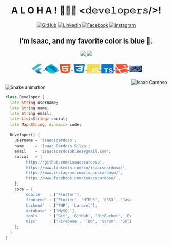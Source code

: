 <div>
  <h1 align="center">
    A L O H A ! 🙋🏾‍♂️ <𝚍𝚎𝚟𝚎𝚕𝚘𝚙𝚎𝚛𝚜/>! 
    <!-- <img src="https://github.com/ABSphreak/ABSphreak/blob/master/gifs/Hi.gif?raw=true" width="30px"> -->
  </h1>
</div>

<p align="center">
  <!-- <a href="https://steamcommunity.com/profiles/76561198147567190/"><img src="https://img.icons8.com/bubbles/50/000000/steam.png" alt="Steam"></a> -->
  <a href="https://github.com/isaacscardoso/"><img src="https://img.icons8.com/bubbles/70/000000/github.png" alt="GitHub"/></a>
  <a href="https://www.facebook.com/isaacscardoso/"><img src="https://img.icons8.com/bubbles/70/000000/linkedin.png" alt="LinkedIn"></a>
  <a href="https://www.facebook.com/isaacscardoso/"><img src="https://img.icons8.com/bubbles/70/000000/facebook-circled.png" alt="Facebook"></a>
  <a href="https://www.instagram.com/isaacscardoso"><img src="https://img.icons8.com/bubbles/70/000000/instagram-new--v2.png" alt="Instagram"></a>
</p>

<h2 align="center">
   I’m Isaac, and my favorite color is blue 💙.
</h2>

<div align="center">
  <a href="https://github.com/isaacscardoso/isaacscardoso"/>
  <img height="180em" src="https://github-readme-stats.vercel.app/api?username=isaacscardoso&show_icons=true&theme=dracula&include_all_commits=true&count_private=true"/>
  <img height="180em" src="https://github-readme-stats.vercel.app/api/top-langs/?username=isaacscardoso&layout=compact&langs_count=7&theme=dracula"/>
</div>

<div style="display: inline_block" align="center"><br>
  <img align="center" alt="Flutter" height="30" width="40" src="https://raw.githubusercontent.com/devicons/devicon/master/icons/flutter/flutter-original.svg">
  <img align="center" alt="Dart" height="30" width="40" src="https://raw.githubusercontent.com/devicons/devicon/master/icons/dart/dart-original.svg">
  <img align="center" alt="HTML5" height="30" width="40" src="https://raw.githubusercontent.com/devicons/devicon/master/icons/html5/html5-original.svg">
  <img align="center" alt="CSS3" height="30" width="40" src="https://raw.githubusercontent.com/devicons/devicon/master/icons/css3/css3-original.svg">
  <img align="center" alt="JavaScript" height="30" width="40" src="https://raw.githubusercontent.com/devicons/devicon/master/icons/javascript/javascript-plain.svg">
  <img align="center" alt="TypeScript" height="30" width="40" src="https://raw.githubusercontent.com/devicons/devicon/master/icons/typescript/typescript-plain.svg">
  <img align="center" alt="Laravel" height="30" width="40" src="https://raw.githubusercontent.com/devicons/devicon/master/icons/laravel/laravel-plain.svg">
  <img align="center" alt="PHP" height="40" width="40" src="https://raw.githubusercontent.com/devicons/devicon/master/icons/php/php-original.svg">

  <a href="https://g.dev/isaacscardoso"><img align="right" alt="Isaac Cardoso" height="120" src="https://user-images.githubusercontent.com/88048363/185818068-1a209ae3-09e0-4f65-a662-a73843c551a2.jpg"></a>
</div>

  ##
  
  ![Snake animation](https://user-images.githubusercontent.com/88048363/182762199-2288a5b2-74dc-4335-a832-0cbead537797.svg)

```dart
class Developer {
  late String username;
  late String name;
  late String email;
  late List<String> social;
  late Map<String, dynamic> code;
  
  Developer() {
    username = 'isaacscardoso';
    name     = 'Isaac Cardoso Silva';
    email    = 'isaacscardosoblues@gmail.com';
    social   = [
	    'https://github.com/isaacscardoso',	
	    'https://www.linkedin.com/in/isaacscardoso/',	
	    'https://www.instagram.com/isaacscardoso/',
	    'https://www.facebook.com/isaacscardoso/',
    ];
    code = {
        'mobile'   : ['Flutter'],
        'frontend' : ['Flutter', 'HTML5', 'CSS3', 'JavaScript', 'TypeScript'],
        'backend'  : ['PHP', 'Laravel'],
        'database' : ['MySQL'],
        'tools'    : ['Git', 'GitHub', 'BitBucket', 'Excel', 'Notion'],
        'misc'     : ['Firebase', 'TDD', 'Scrum', 'Solid', 'Clean Architecture']
    };  
  }
}
```
